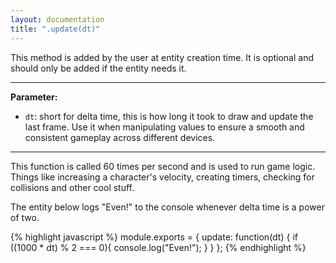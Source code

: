 ```yaml
---
layout: documentation
title: ".update(dt)"
---
```


This method is added by the user at entity creation time. It is optional and should only be added if the entity needs it.

----
**Parameter:**

- `dt`: short for delta time, this is how long it took to draw and update the last frame. Use it when manipulating values to ensure a smooth and consistent gameplay across different devices.

----

This function is called 60 times per second and is used to run game logic. Things like increasing a character's velocity, creating timers, checking for collisions and other cool stuff.

The entity below logs "Even!" to the console whenever delta time is a power of two.
 
{% highlight javascript %}
module.exports = {
    update: function(dt) {
        if ((1000 * dt) % 2 === 0){
            console.log("Even!");
        }
    }
};
{% endhighlight %}






